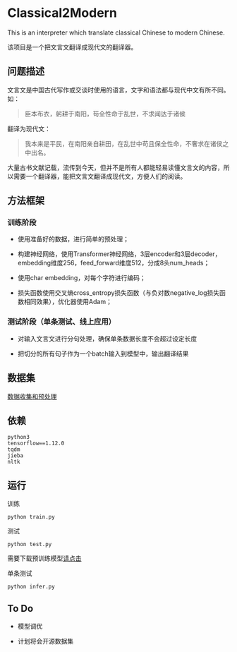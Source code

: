 # Classical2Modern

This is an interpreter which translate classical Chinese to modern Chinese.

该项目是一个把文言文翻译成现代文的翻译器。

## 问题描述

文言文是中国古代写作或交谈时使用的语言，文字和语法都与现代中文有所不同。如：
> 臣本布衣，躬耕于南阳，苟全性命于乱世，不求闻达于诸侯

翻译为现代文：
> 我本来是平民，在南阳亲自耕田，在乱世中苟且保全性命，不奢求在诸侯之中出名。

大量古书文献记载，流传到今天，但并不是所有人都能轻易读懂文言文的内容，所以需要一个翻译器，能把文言文翻译成现代文，方便人们的阅读。

## 方法框架

### 训练阶段

+ 使用准备好的数据，进行简单的预处理；

+ 构建神经网络，使用Transformer神经网络，3层encoder和3层decoder，embedding维度256，feed_forward维度512，分成8头num_heads；

+ 使用char embedding，对每个字符进行编码；

+ 损失函数使用交叉熵cross_entropy损失函数（与负对数negative_log损失函数相同效果），优化器使用Adam；

### 测试阶段（单条测试、线上应用）

+ 对输入文言文进行分句处理，确保单条数据长度不会超过设定长度

+ 把切分的所有句子作为一个batch输入到模型中，输出翻译结果

## 数据集

[数据收集和预处理](data/README.md)

## 依赖

```
python3
tensorflow==1.12.0
tqdm
jieba
nltk
```

## 运行

训练

```
python train.py
```

测试

```
python test.py
```
需要下载预训练模型[请点击](https://pan.baidu.com/s/1WGJ8G8w8BU7qzTZhiuFdsw)

单条测试

```
python infer.py
```

## To Do

+ 模型调优

+ 计划将会开源数据集
